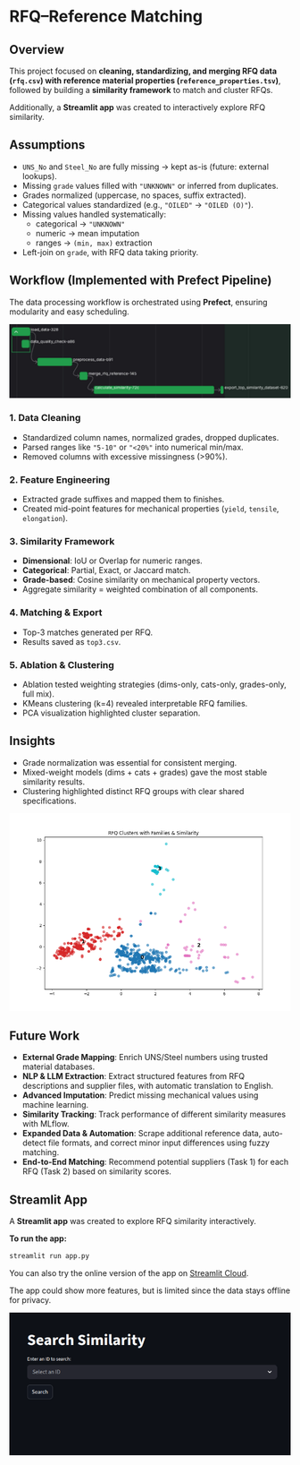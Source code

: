 # RFQ–Reference Matching

## Overview
This project focused on **cleaning, standardizing, and merging RFQ data (`rfq.csv`) with reference material properties (`reference_properties.tsv`)**, followed by building a **similarity framework** to match and cluster RFQs.

Additionally, a **Streamlit app** was created to interactively explore RFQ similarity.


## Assumptions
- `UNS_No` and `Steel_No` are fully missing → kept as-is (future: external lookups).
- Missing `grade` values filled with `"UNKNOWN"` or inferred from duplicates.
- Grades normalized (uppercase, no spaces, suffix extracted).
- Categorical values standardized (e.g., `"OILED"` → `"OILED (O)"`).
- Missing values handled systematically:
  - categorical → `"UNKNOWN"`
  - numeric → mean imputation
  - ranges → `(min, max)` extraction
- Left-join on `grade`, with RFQ data taking priority.


## Workflow (Implemented with Prefect Pipeline)

The data processing workflow is orchestrated using **Prefect**, ensuring modularity and easy scheduling.

![task_2_pipeline](./docs/task_2_pipeline.jpg)


### 1. Data Cleaning
- Standardized column names, normalized grades, dropped duplicates.
- Parsed ranges like `"5-10"` or `"<20%"` into numerical min/max.
- Removed columns with excessive missingness (>90%).

### 2. Feature Engineering
- Extracted grade suffixes and mapped them to finishes.
- Created mid-point features for mechanical properties (`yield`, `tensile`, `elongation`).

### 3. Similarity Framework
- **Dimensional**: IoU or Overlap for numeric ranges.
- **Categorical**: Partial, Exact, or Jaccard match.
- **Grade-based**: Cosine similarity on mechanical property vectors.
- Aggregate similarity = weighted combination of all components.

### 4. Matching & Export
- Top-3 matches generated per RFQ.
- Results saved as `top3.csv`.

### 5. Ablation & Clustering
- Ablation tested weighting strategies (dims-only, cats-only, grades-only, full mix).
- KMeans clustering (k=4) revealed interpretable RFQ families.
- PCA visualization highlighted cluster separation.


## Insights
- Grade normalization was essential for consistent merging.
- Mixed-weight models (dims + cats + grades) gave the most stable similarity results.
- Clustering highlighted distinct RFQ groups with clear shared specifications.

![cluster](./docs/task_2_cluster.png)


## Future Work

- **External Grade Mapping**: Enrich UNS/Steel numbers using trusted material databases.
- **NLP & LLM Extraction**: Extract structured features from RFQ descriptions and supplier files, with automatic translation to English.
- **Advanced Imputation**: Predict missing mechanical values using machine learning.
- **Similarity Tracking**: Track performance of different similarity measures with MLflow.
- **Expanded Data & Automation**: Scrape additional reference data, auto-detect file formats, and correct minor input differences using fuzzy matching.
- **End-to-End Matching**: Recommend potential suppliers (Task 1) for each RFQ (Task 2) based on similarity scores.


## Streamlit App

A **Streamlit app** was created to explore RFQ similarity interactively.

**To run the app:**
```bash
streamlit run app.py
```
You can also try the online version of the app on [Streamlit Cloud](https://rfq-similarity.streamlit.app/).

The app could show more features, but is limited since the data stays offline for privacy.

![streamlit_app](./docs/task_2_app.png)
